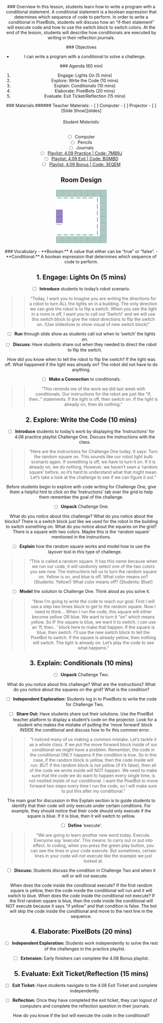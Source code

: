 <header class='header' title='Coding Conditionals' subtitle='Lesson 4.09'/>

<notable>
<iconp src='/icons/activity.png'>### Overview</iconp>
In this lesson, students learn how to write a program with a conditional statement. A conditional statement is a boolean expression that determines which sequence of code to perform. In order to write a conditional in PixelBots, students will discuss how an “if-then statement” will execute code and how to use the switch block to switch colors. At the end of the lesson, students will describe how conditionals are executed by writing in their reflection journals.


<iconp src='/icons/objectives.png'>### Objectives</iconp>
- I can write a program with a conditional to solve a challenge.

<iconp src='/icons/agenda.png'>### Agenda (60 min)</iconp>
1. Engage: Lights On (5 mins)
1. Explore: Write the Code (10 mins)
1. Explain: Conditionals (10 mins)
1. Elaborate: PixelBots (20 mins)
1. Evaluate: Exit Ticket/Reflection (15 mins)

<note>
<iconp src='/icons/materials.png'>### Materials</iconp>
###### Teacher Materials:
- [ ] Computer
- [ ] Projector
- [ ] [Slide Show][slides]

###### Student Materials:
- [ ] Computer
- [ ] Pencils
- [ ] Journals
- [ ] [Playlist: 4.09 Practice | Code: 7MB9J][practice]
- [ ] [Playlist: 4.09 Exit | Code: BGMBD][exit]
- [ ] [Playlist: 4.09 Bonus | Code: 3EQEM][extension]

</note>

## Room Design
![room](/images/layout-online.png)

<note>
<iconp src='/icons/vocab.png'>### Vocabulary</iconp>
- **Boolean:** A value that either can be “true” or “false”.
- **Conditional:** A boolean expression that determines which sequence of code to perform.
</note>

<pagebreak/>

## 1. Engage: Lights On (5 mins)
- [ ] **Introduce** students to today’s robot scenario.
>>“Today, I want you to imagine you are writing the directions for a robot to turn ALL the lights on in a building. The only direction we can give the robot is to flip a switch. When you see the light in a room is off, I want you to call out ‘Switch!’ and we will use this switch block to give the robot directions to flip the switch on. (Use slideshow to show visual of new switch block)”

- [ ] **Run** through slide show as students call out when to ‘switch’ the lights on.
- [ ] **Discuss:** Have students share out when they needed to direct the robot to flip the switch.

<iconp type='question'>How did you know when to tell the robot to flip the switch?</iconp>
<iconp type='answer'>If the light was off.</iconp>
<iconp type='question'>What happened if the light was already on?</iconp>
<iconp type='answer'>The robot did not have to do anything.</iconp>

- [ ] **Make a Connection** to conditionals.
>>“This reminds me of the work we did last week with conditionals. Our instructions for the robot are just like “If, then..” statements. If the light is off, then switch on. If the light is already on, then do nothing.”

## 2. Explore: Write the Code (10 mins)
- [ ] **Introduce** students to today’s work by displaying the ‘Instructions’ for 4.08 practice playlist Challenge One.  Discuss the instructions with the class.
>>“Here are the instructions for Challenge One today. It says: Turn the random square on. This sounds like our robot light bulb scenario again. If something is off, we have to turn it on. If it is already on, we do nothing. However, we haven’t seen a ‘random square’ before, so it’s hard to understand what that might mean. Let’s take a look at the challenge to see if we can figure it out.”

<note type='tip'>Before students begin to explore with code writing for Challenge One, give them a helpful hint to click on the ‘Instructions’ tab over the grid to help them remember the goal of the challenge.</note>

- [ ] **Unpack** Challenge One.

<iconp type='question'>What do you notice about this challenge?</iconp>
<iconp type='question'>What do you notice about the blocks?</iconp>
<iconp type='answer'>There is a switch block just like we used for the robot in the building to switch something on.</iconp>
<iconp type='question'>What do you notice about the squares on the grid?</iconp>
<iconp type='answer'>There is a square with two colors. Maybe this is the ‘random square’ mentioned in the instructions.</iconp>

- [ ] **Explain** how the random square works and model how to use the layover tool in this type of challenge.
>>“This is called a random square. It has this name because when we run our code, it will randomly select one of the two colors you see now. The instructions tell us to turn the random square on. Yellow is on, and blue is off. What color means on? (Students: Yellow!) What color means off? (Students: Blue!)

- [ ] **Model** the solution to Challenge One. Think aloud as you solve it.
>>“Now I’m going to write the code to reach our goal. First I will use a step two times block to get to the random square. Now I need to think… When I run the code, this square will either become yellow OR blue. We want to turn it “on” which means yellow. So IF the square is blue, we want it to switch. I can use an ‘If, then.. ‘ block here to make that happen. If the square is blue, then switch. I’ll use the new switch block to tell the PixelBot to switch. If the square is already yellow, then nothing will switch. The light is already on. Let’s play the code to see what happens.”

## 3. Explain: Conditionals (10 mins)
- [ ] **Unpack** Challenge Two.

<iconp type='question'>What do you notice about this challenge?</iconp>
<iconp type='question'>What are the instructions?</iconp>
<iconp type='question'>What do you notice about the squares on the grid?</iconp>
<iconp type='question'>What is the condition?</iconp>

- [ ] **Independent Exploration:** Students log in to PixelBots to write the code for Challenge Two.

- [ ] **Share Out:** Have students share out their solutions. Use the PixelBot teacher platform to display a student’s code on the projector. Look for a student who makes the mistake of putting the ‘move forward’ block INSIDE the conditional and discuss how to fix this common error.

>>“I noticed many of us making a common mistake. Let’s tackle it as a whole class. If we put the move forward block inside of our conditional we might have a problem. Remember, the code in the conditional ONLY happens if the condition is true. So in this case, if the random block is yellow, then the code inside will run. BUT if the random block is not yellow (if it’s false), then all of the code we wrote inside will NOT happen. We need to make sure that the code we do want to happen every single time, is not nestled inside of our conditional. I want the PixelBot to move forward two steps every time I run the code, so I will make sure to put this after my conditional.”

<note type='tip'>The main goal for discussion in this Explain section is to guide students to identify that their code will only execute under certain conditions. For example, they should notice that their code should only execute if the square is blue. If it is blue, then it will switch to yellow.</note>

- [ ] **Define** ‘execute’.
>>“We are going to learn another new word today. Execute. Everyone say ‘execute’. This means: to carry out or put into effect. In coding, when you press the green play button, you can see the lines in your code execute. But sometimes, certain lines in your code will not execute like the example we just looked at.

- [ ] **Discuss:** Students discuss the condition in Challenge Two and when it will or will not execute.

<iconp type='question'>When does the code inside the conditional execute?</iconp>
<iconp type='answer'>If the first random square is yellow, then the code inside the conditional will run and it will switch to blue.</iconp>
<iconp type='question'>When does the code inside the conditional not execute?</iconp>
<iconp type='answer'>If the first random square is blue, then the code inside the conditional will NOT execute because it says “if yellow” and that condition is false. The bot will skip the code inside the conditional and move to the next line in the sequence.</iconp>

## 4. Elaborate: PixelBots (20 mins)
- [ ] **Independent Exploration:** Students work independently to solve the rest of the challenges in the practice playlist.

- [ ] **Extension:** Early finishers can complete the 4.08 Bonus playlist.

## 5. Evaluate: Exit Ticket/Reflection (15 mins)
- [ ] **Exit Ticket:** Have students navigate to the 4.08 Exit Ticket and complete independently.

- [ ] **Reflection:** Once they have completed the exit ticket, they can logout of computers and complete the reflection question in their journals.

<iconp type='question'>How do you know if the bot will execute the code in the conditional?</iconp>

</notable>

[slides]: https://drive.google.com/open?id=1soexXuRMkowtw9FKn8EjBhdPJmawVh39mfLzcbm0d70
[practice]: http://www.pixelbots.io/7MB9J
[exit]: http://www.pixelbots.io/BGMBD
[extension]: http://www.pixelbots.io/3EQEM
